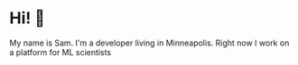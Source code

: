 # Hi! 👋

My name is Sam. I'm a developer living in Minneapolis. Right now I work on a platform for ML scientists

